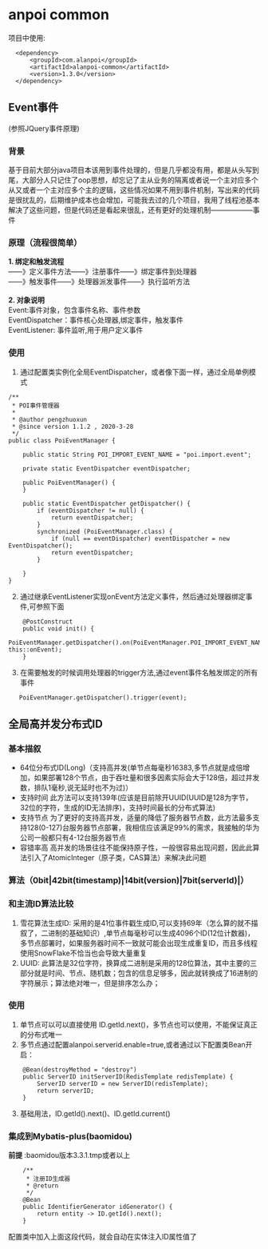 # anpoi common 

项目中使用:
```
  <dependency>
      <groupId>com.alanpoi</groupId>
      <artifactId>alanpoi-common</artifactId>
      <version>1.3.0</version>
  </dependency>
```

## Event事件
(参照JQuery事件原理)

### 背景
基于目前大部分java项目本该用到事件处理的，但是几乎都没有用，都是从头写到尾，大部分人只记住了oop思想，却忘记了主从业务的隔离或者说一个主对应多个从又或者一个主对应多个主的逻辑，这些情况如果不用到事件机制，写出来的代码是很扰乱的，后期维护成本也会增加，可能我去过的几个项目，我用了线程池基本解决了这些问题，但是代码还是看起来很乱，还有更好的处理机制——————事件

### 原理（流程很简单）
 **1. 绑定和触发流程**<br>
 ——》定义事件方法——》注册事件——》绑定事件到处理器 <br>
 ——》触发事件——》处理器派发事件——》执行监听方法<br><br>
 **2. 对象说明**<br>
 Event:事件对象，包含事件名称、事件参数<br>
 EventDispatcher：事件核心处理器,绑定事件，触发事件<br>
 EventListener: 事件监听,用于用户定义事件<br>

### 使用

1. 通过配置类实例化全局EventDispatcher，或者像下面一样，通过全局单例模式<br>
```
/**
 * POI事件管理器
 *
 * @author pengzhuoxun
 * @since version 1.1.2 , 2020-3-28
 */
public class PoiEventManager {

    public static String POI_IMPORT_EVENT_NAME = "poi.import.event";

    private static EventDispatcher eventDispatcher;

    public PoiEventManager() {
    }

    public static EventDispatcher getDispatcher() {
        if (eventDispatcher != null) {
            return eventDispatcher;
        }
        synchronized (PoiEventManager.class) {
            if (null == eventDispatcher) eventDispatcher = new EventDispatcher();
            return eventDispatcher;
        }

    }
}
```
2. 通过继承EventListener实现onEvent方法定义事件，然后通过处理器绑定事件,可参照下面<br>
```
    @PostConstruct
    public void init() {
        PoiEventManager.getDispatcher().on(PoiEventManager.POI_IMPORT_EVENT_NAME, this::onEvent);
    }
```
3. 在需要触发的时候调用处理器的trigger方法,通过event事件名触发绑定的所有事件
```
   PoiEventManager.getDispatcher().trigger(event);
```

## 全局高并发分布式ID

### 基本描叙


 * 64位分布式ID(Long)（支持高并发(单节点每毫秒16383,多节点就是成倍增加，如果部署128个节点，由于吞吐量和很多因素实际会大于128倍，超过并发数，排队1毫秒,说无延时也不为过)）
 * 支持时间  此方法可以支持139年(应该是目前除开UUID(UUID是128为字节，32位的字符，生成的ID无法排序)，支持时间最长的分布式算法)
 * 支持节点  为了更好的支持高并发，适量的降低了服务器节点数，此方法最多支持128(0-127)台服务器节点部署，我相信应该满足99%的需求，我接触的华为公司一般都只有4-12台服务器节点
 * 容错率高 高并发的场景往往不能保持原子性，一般很容易出现问题，因此此算法引入了AtomicInteger（原子类，CAS算法）来解决此问题
 

### 算法（0bit|42bit(timestamp)|14bit(version)|7bit(serverId)|）

### 和主流ID算法比较

1. 雪花算法生成ID: 采用的是41位事件戳生成ID,可以支持69年（怎么算的就不描叙了，二进制的基础知识）,单节点每毫秒可以生成4096个ID(12位计数器)，多节点部署时，如果服务器时间不一致就可能会出现生成重复ID，而且多线程使用SnowFlake不恰当也会导致大量重复
2. UUID: 此算法是32位字符，换算成二进制是采用的128位算法，其中主要的三部分就是时间、节点、随机数；包含的信息足够多，因此就转换成了16进制的字符展示；算法绝对唯一，但是排序怎么办；

### 使用

1. 单节点可以可以直接使用 ID.getId.next()，多节点也可以使用，不能保证真正的分布式唯一<br>
2. 多节点通过配置alanpoi.serverid.enable=true,或者通过以下配置类Bean开启：
```
    @Bean(destroyMethod = "destroy")
    public ServerID initServerID(RedisTemplate redisTemplate) {
        ServerID serverID = new ServerID(redisTemplate);
        return serverID;
    }
```
3. 基础用法，ID.getId().next()、ID.getId.current()

### 集成到Mybatis-plus(baomidou)

**前提** :baomidou版本3.3.1.tmp或者以上

```
    /**
     * 注册ID生成器
     * @return
     */
    @Bean
    public IdentifierGenerator idGenerator() {
        return entity -> ID.getId().next();
    }
```
配置类中加入上面这段代码，就会自动在实体注入ID属性值了





